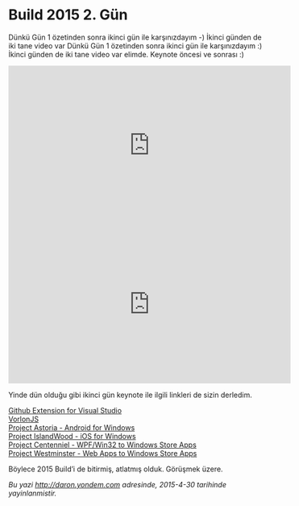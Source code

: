 # Build 2015 2. Gün 

Dünkü Gün 1 özetinden sonra ikinci gün ile karşınızdayım -) İkinci günden de iki tane video var
Dünkü Gün 1 özetinden sonra ikinci gün ile karşınızdayım :) İkinci günden de iki tane video var elimde. Keynote öncesi ve sonrası :)

<iframe width="560" height="315" src="https://www.youtube.com/embed/UYSgLgttVrQ" frameborder="0" allowfullscreen></iframe>

<iframe width="560" height="315" src="https://www.youtube.com/embed/yyCVYdReqmU" frameborder="0" allowfullscreen></iframe>

Yinde dün olduğu gibi ikinci gün keynote ile ilgili linkleri de sizin derledim.

[Github Extension for Visual Studio](https://visualstudiogallery.msdn.microsoft.com/75be44fb-0794-4391-8865-c3279527e97d)   
[VorlonJS](http://vorlonjs.com)   
[Project Astoria - Android for Windows](https://dev.windows.com/en-US/uwp-bridges/project-astoria)   
[Project IslandWood - iOS for Windows](https://dev.windows.com/en-US/uwp-bridges/project-islandwood)   
[Project Centenniel - WPF/Win32 to Windows Store Apps](https://dev.windows.com/en-US/uwp-bridges)   
[Project Westminster - Web Apps to Windows Store Apps](https://dev.windows.com/en-US/uwp-bridges)   

Böylece 2015 Build’i de bitirmiş, atlatmış olduk. Görüşmek üzere.


*Bu yazi http://daron.yondem.com adresinde, 2015-4-30 tarihinde yayinlanmistir.*